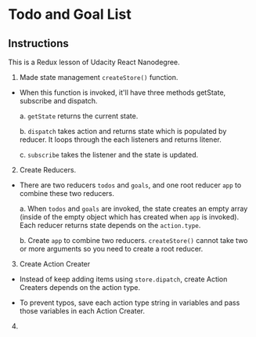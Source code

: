 # Todo and Goal List

## Instructions
This is a Redux lesson of Udacity React Nanodegree.

1. Made state management `createStore()` function.
- When this function is invoked, it'll have three methods  getState, subscribe and dispatch.

    a. `getState` returns the current state.

    b. `dispatch` takes action and returns state which is populated by reducer. It loops through the each listeners and returns litener.

    c. `subscribe` takes the listener and the state is updated. 


2. Create Reducers.
- There are two reducers `todos` and `goals`, and one root reducer `app` to combine these two reducers.

    a. When `todos` and `goals` are invoked, the state creates an empty array (inside of the empty object which has created when `app` is invoked). Each reducer returns state depends on the `action.type`.

    b. Create `app` to combine two reducers. `createStore()` cannot take two or more arguments so you need to create a root reducer.


3. Create Action Creater
- Instead of keep adding items using `store.dipatch`, create Action Creaters depends on the action type.

- To prevent typos, save each action type string in variables and pass those variables in each Action Creater.


4. 